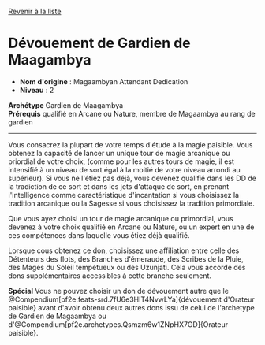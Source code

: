 [Revenir à la liste](list.md)

# Dévouement de Gardien de Maagambya

 * **Nom d'origine** : Magaambyan Attendant Dedication
 * **Niveau** : 2


<div><strong>Archétype </strong>Gardien de Maagambya</div>
<div><span id="ctl00_MainContent_DetailedOutput"><strong>Prérequis</strong> qualifié en Arcane ou Nature, membre de Magaambya au rang de gardien<br></span></div>
<hr>
<p>Vous consacrez la plupart de votre temps d'étude à la magie paisible. Vous obtenez la capacité de lancer un unique tour de magie arcanique ou priordial de votre choix, (comme pour les autres tours de magie, il est intensifié à un niveau de sort égal à la moitié de votre niveau arrondi au supérieur). Si vous ne l'étiez pas déjà, vous devenez qualifié dans les DD de la tradiction de ce sort et dans les jets d'attaque de sort, en prenant l'Intelligence comme caractéristique d'incantation si vous choisissez la tradition arcanique ou la Sagesse si vous choisissez la tradition primordiale.</p>
<p>Que vous ayez choisi un tour de magie arcanique ou primordial, vous devenez à votre choix qualifié en Arcane ou Nature, ou un expert en une de ces compétences dans laquelle vous étiez déjà qualifié.</p>
<p>Lorsque cous obtenez ce don, choisissez une affiliation entre celle des Détenteurs des flots, des Branches d'émeraude, des Scribes de la Pluie, des Mages du Soleil tempétueux ou des Uzunjati. Cela vous accorde des dons supplémentaires accessibles à cette branche seulement.</p>
<div><strong>Spécial</strong> Vous ne pouvez choisir un don de dévouement autre que le @Compendium[pf2e.feats-srd.7fU6e3HIT4NvwLYa]{dévouement d'Orateur paisible} avant d'avoir obtenu deux autres dons issu de celui de l'archetype de Gardien de Magaambya ou d'@Compendium[pf2e.archetypes.Qsmzm6w1ZNpHX7GD]{Orateur paisible}.&nbsp;</div>
